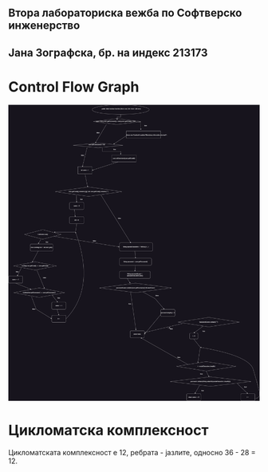 ## Втора лабораториска вежба по Софтверско инженерство 

## Јана Зографска, бр. на индекс 213173

# Control Flow Graph

![flow](https://github.com/janaZografska1/SI_2023_lab2_213173/blob/fdcee2082e67cb6cbd05f5447966245c632217b5/flow%20chart.jpg)

# Цикломатска комплексност 
Цикломатската комплексност е 12, ребрата - јазлите, односно 36 - 28 = 12.
